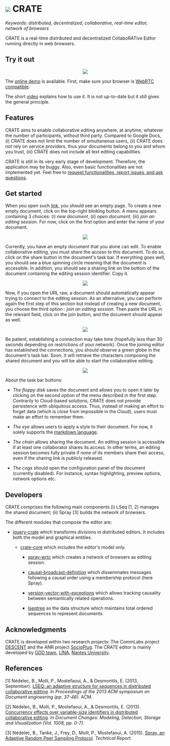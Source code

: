 # <img src="https://raw.githubusercontent.com/Chat-Wane/CRATE/master/img/crateicon.png" > CRATE

<i>Keywords: distributed, decentralized, collaborative, real-time editor,
network of browsers</i>

CRATE is a real-time distributed and decentralized CollaboRATive Editor running
directly in web browsers.

## Try it out

<div style="text-align:center; width:inherit"> <img
  src="https://raw.githubusercontent.com/Chat-Wane/CRATE/master/img/screenshot.png"
  style="max-width:500px"/> </div>

The [online demo](http://chat-wane.github.io/CRATE/) is available. First, make
sure your browser is [WebRTC
compatible](http://caniuse.com/#feat=rtcpeerconnection).

The short
[video](https://www.dropbox.com/s/egf2c2do1jd331w/CRATE-video.mp4?dl=0) explains
how to use it. It is not up-to-date but it still gives the general principle.

## Features

CRATE aims to enable collaborative editing anywhere, at anytime, whatever the
number of participants, without third party. Compared to Google Docs, (i) CRATE
does not limit the number of simultaneous users, (ii) CRATE does not rely on
service providers, thus your documents belong to you and whom you trust, (iii)
CRATE does not include all text editing capabilities.

CRATE is still in its very early stage of development. Therefore, the
application may be buggy. Also, even basic functionalities are not implemented
yet. Feel free to [request functionalities, report issues, and ask
questions](https://github.com/Chat-Wane/CRATE/issues).

## Get started

When you open such [link](http://chat-wane.github.io/CRATE), you should see an
empty page. To create a new empty document, click on the top-right blinking
button. A menu appears containing 3 choices: (i) <i>new document</i>, (ii)
<i>open document</i>, (iii) <i>join an editing session</i>. For now, click on
the first option and enter the name of your document.

<div style="text-align:center; width:inherit"> <img
  src="https://raw.githubusercontent.com/Chat-Wane/CRATE/master/img/new.gif"
  style="max-width:500px"/> </div>

Currently, you have an empty document that you alone can edit. To enable
collaborative editing, you must share the access to this document. To do so,
click on the share button in the document's task bar. If everything goes well,
you should see a blue spinning circle meaning that the document is accessible.
In addition, you should see a sharing link on the bottom of the document
containing the editing session identifier. Copy it.

<div style="text-align:center; width:inherit"> <img
  src="https://raw.githubusercontent.com/Chat-Wane/CRATE/master/img/share.gif"
  style="max-width:500px"/> </div>

Now, if you open the URL raw, a document should automatically appear trying to
connect to the editing session. As an alternative, you can perform again the
first step of this section but instead of creating a new document, you choose
the third option : <i>join an editing session</i>. Then paste the URL in the
relevant field, click on the join button, and the document should appear as
well.

<div style="text-align:center; width:inherit"> <img
  src="https://raw.githubusercontent.com/Chat-Wane/CRATE/master/img/join.gif"
  style="max-width:500px"/> </div>

Be patient, establishing a connection may take time (hopefully less than 30
seconds depending on restrictions of your network). Once the joining editor has
established the connections, you should observe a green globe in the document's
task bar. Soon, it will retrieve the characters composing the shared document
and you will be able to start the collaborative editing.

<div style="text-align:center; width:inherit"> <img
  src="https://raw.githubusercontent.com/Chat-Wane/CRATE/master/img/writing.gif"
  style="max-width:500px"/> </div>

About the task bar buttons:

* <i>The floppy disk</i> saves the document and allows you to open it later by
  clicking on the second option of the menu described in the first
  step. Contrarily to Cloud-based solutions, CRATE does not provide persistence
  with ubiquitous access. Thus, instead of making an effort to forget data
  (which is close from impossible in the Cloud), users must make an effort to
  remember them.

* <i>The eye</i> allows users to apply a style to their document. For now, it
  solely supports the [markdown
  language](https://en.wikipedia.org/wiki/Markdown).

* <i>The chain</i> allows sharing the document. An editing session is accessible
  if at least one collaborator shares its access. In other terms, an editing
  session becomes fully private if none of its members share their access, even
  if the sharing link is publicly released.

* <i>The cogs</i> should open the configuration panel of the document (currently
  disabled). For instance, syntax highlighting, preview options, network options
  etc.

## Developers

CRATE comprises the following main components (i) LSeq [1, 2] manages the shared
document; (ii) Spray [3] builds the network of browsers.

The different modules that compose the editor are:

* [jquery-crate](https://github.com/Chat-Wane/jquery-crate) which transforms
  divisions in distributed editors. It includes both the model and graphical
  entities.

  * [crate-core](https://github.com/Chat-Wane/crate-core) which includes the
    editor's model only.

    * [spray-wrtc](https://github.com/Chat-Wane/spray-wrtc) which creates a
      network of browsers as editing session.

    * [causal-broadcast-definition](https://github.com/Chat-Wane/CausalBroadcastDefinition)
      which disseminates messages following a causal order using a membership
      protocol (here Spray).

    * [version-vector-with-exceptions](https://github.com/Chat-Wane/version-vector-with-exceptions)
      which allows tracking causality between semantically related operations.

    * [lseqtree](https://github.com/Chat-Wane/LSEQTree) as the data structure
      which maintains total ordered sequences to represent documents.

## Acknowledgments

CRATE is developed within two research projects: The CominLabs project
[DESCENT](http://www.descent.cominlabs.ueb.eu/) and the ANR project
[SocioPlug](http://socioplug.univ-nantes.fr/). The CRATE editor is mainly
developed by [GDD team](https://sites.google.com/site/gddlina/),
[LINA](https://www.lina.univ-nantes.fr/), [Nantes
University](http://www.univ-nantes.fr/).

## References

[1] Nédelec, B., Molli, P., Mostefaoui, A., & Desmontils, E. (2013,
September). [LSEQ: an adaptive structure for sequences in distributed
collaborative
editing](http://hal.univ-nantes.fr/docs/00/92/16/33/PDF/fp025-nedelec.pdf). <i>In
Proceedings of the 2013 ACM symposium on Document engineering (pp. 37-46).</i> ACM.

[2] Nédelec, B., Molli, P., Mostefaoui, A., & Desmontils,
E. (2013). [Concurrency effects over variable-size identifiers in distributed
collaborative
editing](https://hal.archives-ouvertes.fr/hal-00921655/document). <i>In
Document Changes: Modeling, Detection, Storage and Visualization (Vol. 1008,
pp. 0-7).</i>

[3] Nédelec, B., Tanke, J., Frey, D., Molli, P., Mostefaoui, A. (2015).
[Spray, an Adaptive Random Peer Sampling Protocol](https://hal.archives-ouvertes.fr/hal-01203363/file/spray.pdf). <i>Technical Report.</i>
